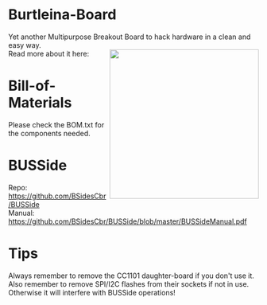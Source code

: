 # Burtleina-Board
Yet another Multipurpose Breakout Board to hack hardware in a clean and easy way.<br>
Read more about it here:
 <img src="https://user-images.githubusercontent.com/25242404/88533097-5b69c780-d00e-11ea-945b-755d8c0ab963.JPG" width=300 align=right>


# Bill-of-Materials
Please check the BOM.txt for the components needed.

# BUSSide
Repo: https://github.com/BSidesCbr/BUSSide <br>
Manual: https://github.com/BSidesCbr/BUSSide/blob/master/BUSSideManual.pdf

# Tips
Always remember to remove the CC1101 daughter-board if you don't use it.<br>
Also remember to remove SPI/I2C flashes from their sockets if not in use.<br>
Otherwise it will interfere with BUSSide operations!
